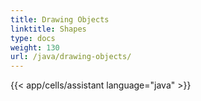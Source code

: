 ```yaml
---
title: Drawing Objects
linktitle: Shapes
type: docs
weight: 130
url: /java/drawing-objects/
---
```




{{< app/cells/assistant language="java" >}}
